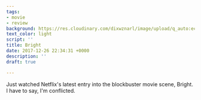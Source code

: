 ```yaml
---
tags:
- movie
- review
background: https://res.cloudinary.com/dixwznarl/image/upload/q_auto:eco/notebook/bright-movie.jpg
text_color: light
script: ''
title: Bright
date: 2017-12-26 22:34:31 +0000
description: ''
draft: true

---
```

Just watched Netflix's latest entry into the blockbuster movie scene, Bright.  I have to say, I'm conflicted.  